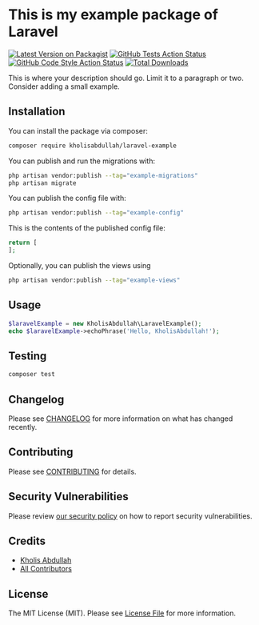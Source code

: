 # This is my example package of Laravel

[![Latest Version on Packagist](https://img.shields.io/packagist/v/kholisabdullah/laravel-example.svg?style=flat-square)](https://packagist.org/packages/kholisabdullah/laravel-example)
[![GitHub Tests Action Status](https://img.shields.io/github/actions/workflow/status/kholisabdullah/laravel-example/run-tests.yml?branch=main&label=tests&style=flat-square)](https://github.com/kholisabdullah/laravel-example/actions?query=workflow%3Arun-tests+branch%3Amain)
[![GitHub Code Style Action Status](https://img.shields.io/github/actions/workflow/status/kholisabdullah/laravel-example/fix-php-code-style-issues.yml?branch=main&label=code%20style&style=flat-square)](https://github.com/kholisabdullah/laravel-example/actions?query=workflow%3A"Fix+PHP+code+style+issues"+branch%3Amain)
[![Total Downloads](https://img.shields.io/packagist/dt/kholisabdullah/laravel-example.svg?style=flat-square)](https://packagist.org/packages/kholisabdullah/laravel-example)

This is where your description should go. Limit it to a paragraph or two. Consider adding a small example.

## Installation

You can install the package via composer:

```bash
composer require kholisabdullah/laravel-example
```

You can publish and run the migrations with:

```bash
php artisan vendor:publish --tag="example-migrations"
php artisan migrate
```

You can publish the config file with:

```bash
php artisan vendor:publish --tag="example-config"
```

This is the contents of the published config file:

```php
return [
];
```

Optionally, you can publish the views using

```bash
php artisan vendor:publish --tag="example-views"
```

## Usage

```php
$laravelExample = new KholisAbdullah\LaravelExample();
echo $laravelExample->echoPhrase('Hello, KholisAbdullah!');
```

## Testing

```bash
composer test
```

## Changelog

Please see [CHANGELOG](CHANGELOG.md) for more information on what has changed recently.

## Contributing

Please see [CONTRIBUTING](CONTRIBUTING.md) for details.

## Security Vulnerabilities

Please review [our security policy](../../security/policy) on how to report security vulnerabilities.

## Credits

- [Kholis Abdullah](https://github.com/kholisabdullah)
- [All Contributors](../../contributors)

## License

The MIT License (MIT). Please see [License File](LICENSE.md) for more information.
